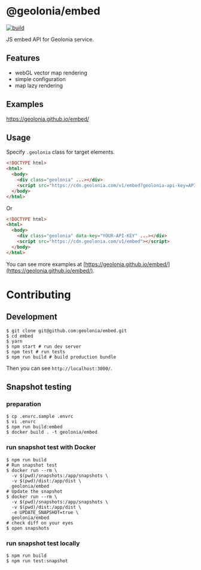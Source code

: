 # @geolonia/embed

[![build](https://github.com/geolonia/embed/actions/workflows/build.yml/badge.svg)](https://github.com/geolonia/embed/actions/workflows/build.yml)

JS embed API for Geolonia service.

## Features

- webGL vector map rendering
- simple configuration
- map lazy rendering

## Examples

https://geolonia.github.io/embed/

## Usage

Specify `.geolonia` class for target elements.

```html
<!DOCTYPE html>
<html>
  <body>
    <div class="geolonia" ...></div>
    <script src="https://cdn.geolonia.com/v1/embed?geolonia-api-key=API-KEY"></script>
  </body>
</html>
```

Or

```html
<!DOCTYPE html>
<html>
  <body>
    <div class="geolonia" data-key="YOUR-API-KEY" ...></div>
    <script src="https://cdn.geolonia.com/v1/embed"></script>
  </body>
</html>
```

You can see more examples at [https://geolonia.github.io/embed/](https://geolonia.github.io/embed/).

# Contributing

## Development

```shell
$ git clone git@github.com:geolonia/embed.git
$ cd embed
$ yarn
$ npm start # run dev server
$ npm test # run tests
$ npm run build # build production bundle
```

Then you can see `http://localhost:3000/`.

## Snapshot testing

### preparation

```shell
$ cp .envrc.sample .envrc
$ vi .envrc
$ npm run build:embed
$ docker build . -t geolonia/embed
```

### run snapshot test with Docker

```shell
$ npm run build
# Run snapshot test
$ docker run --rm \
  -v $(pwd)/snapshots:/app/snapshots \
  -v $(pwd)/dist:/app/dist \
  geolonia/embed
# Update the snapshot
$ docker run --rm \
  -v $(pwd)/snapshots:/app/snapshots \
  -v $(pwd)/dist:/app/dist \
  -e UPDATE_SNAPSHOT=true \
  geolonia/embed
# check diff on your eyes
$ open snapshots
```

### run snapshot test locally

```shell
$ npm run build
$ npm run test:snapshot
```
